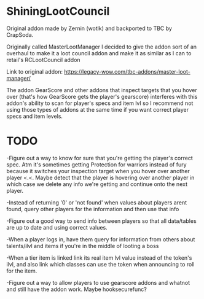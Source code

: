 # ShiningLootCouncil

Original addon made by Zernin (wotlk) and backported to TBC by CrapSoda.

Originally called MasterLootManager I decided to give the addon sort of an overhaul to make it a loot council addon and make it as similar as I can to retail's RCLootCouncil addon

Link to original addon: https://legacy-wow.com/tbc-addons/master-loot-manager/

The addon GearScore and other addons that inspect targets that you hover over (that's how GearScore gets the player's gearscore) interferes with this addon's ability to scan for player's specs and item lvl so I recommend not using those types of addons at the same time if you want correct player specs and item levels.

# TODO

-Figure out a way to know for sure that you're getting the player's correct spec. Atm it's sometimes getting Protection for warriors instead of fury because it switches your inspection target when you hover over another player <.<. Maybe detect that the player is hovering over another player in which case we delete any info we're getting and continue onto the next player.

-Instead of returning '0' or 'not found' when values about players arent found, query other players for the information and then use that info

-Figure out a good way to send info between players so that all data/tables are up to date and using correct values.

-When a player logs in, have them query for information from others about talents/ilvl and items if you're in the middle of looting a boss

-When a tier item is linked link its real item lvl value instead of the token's ilvl, and also link which classes can use the token when announcing to roll for the item.

-Figure out a way to allow players to use gearscore addons and whatnot and still have the addon work. Maybe hooksecurefunc?
